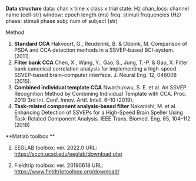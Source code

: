 **Data structure**
    data: chan x time x class x trial
    state: Hz
    chan_locs: channel name (cell-str)
    window: epoch length (ms)
    freq: stimuli frequencies (Hz)
    phase: stimuli phase
    subj: num of subject (str)


Method 
1. **Standard CCA**
    Hakvoort, G., Reuderink, B. & Obbink, M. Comparison of PSDA and CCA detection methods in a SSVEP-based BCI-system. (2011).
2. **Filter bank CCA**
    Chen, X., Wang, Y., Gao, S., Jung, T.-P. & Gao, X. Filter bank canonical correlation analysis for implementing a high-speed SSVEP-based brain–computer interface. J. Neural Eng. 12, 046008 (2015).
3. **Combined individual template CCA**
    Nwachukwu, S. E. et al. An SSVEP Recognition Method by Combining Individual Template with CCA. Proc. 2019 3rd Int. Conf. Innov. Artif. Intell. 6–10 (2019).
4. **Task-related component analysis-based filter**
  	Nakanishi, M. et al. Enhancing Detection of SSVEPs for a High-Speed Brain Speller Using Task-Related Component Analysis. IEEE Trans. Biomed. Eng. 65, 104–112 (2018)

**Matlab toolbox **

1. EEGLAB toolbox: ver. 2022.0
URL: https://sccn.ucsd.edu/eeglab/download.php

2. Fieldtrip toolbox: ver. 20190618
URL: https://www.fieldtriptoolbox.org/download/
